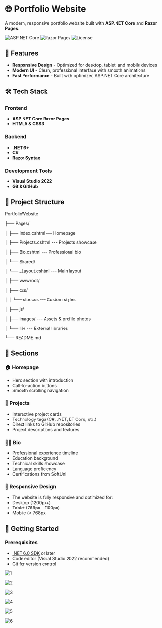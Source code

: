 # 🌐 Portfolio Website

A modern, responsive portfolio website built with **ASP.NET Core** and **Razor Pages**.

![ASP.NET Core](https://img.shields.io/badge/ASP.NET_Core-6.0%2B-512BD4?logo=dotnet)
![Razor Pages](https://img.shields.io/badge/Razor_Pages-C%23%20%7C%20HTML%20%7C%20CSS-512BD4)
![License](https://img.shields.io/badge/License-MIT-green)

## 🚀 Features

- **Responsive Design** - Optimized for desktop, tablet, and mobile devices
- **Modern UI** - Clean, professional interface with smooth animations
- **Fast Performance** - Built with optimized ASP.NET Core architecture

## 🛠️ Tech Stack

### Frontend
- **ASP.NET Core Razor Pages**
- **HTML5 & CSS3**

### Backend
- **.NET 6+**
- **C#** 
- **Razor Syntax**

### Development Tools
- **Visual Studio 2022**
- **Git & GitHub**

## 📁 Project Structure

PortfolioWebsite

├── Pages/

│ ├── Index.cshtml --- Homepage

│ ├── Projects.cshtml --- Projects showcase

│ ├── Bio.cshtml --- Professional bio

│ └── Shared/

│ └── _Layout.cshtml --- Main layout

│ ├── wwwroot/

│ ├── css/

│ │ └── site.css --- Custom styles

│ ├── js/

│ ├── images/ --- Assets & profile photos

│ └── lib/ --- External libraries

└── README.md




## 🎯 Sections

### 🏠 Homepage
- Hero section with introduction
- Call-to-action buttons
- Smooth scrolling navigation

### 💼 Projects
- Interactive project cards
- Technology tags (C#, .NET, EF Core, etc.)
- Direct links to GitHub repositories
- Project descriptions and features

### 👨‍💻 Bio
- Professional experience timeline
- Education background
- Technical skills showcase
- Language proficiency
- Certifications from SoftUni

### 📱 Responsive Design
- The website is fully responsive and optimized for:
- Desktop (1200px+)
- Tablet (768px - 1199px)
- Mobile (< 768px)

## 🚦 Getting Started

### Prerequisites
- [.NET 6.0 SDK](https://dotnet.microsoft.com/download) or later
- Code editor (Visual Studio 2022 recommended)
- Git for version control


![1](https://github.com/user-attachments/assets/35185511-b518-4ef6-9245-9d822039d646)

![2](https://github.com/user-attachments/assets/0a3bf51c-288d-4506-9379-df5e84a89ddd)

![3](https://github.com/user-attachments/assets/42d04963-f54d-43b5-b458-214608caa2ae)

![4](https://github.com/user-attachments/assets/e17d3e0b-4d3a-43dc-8869-6be504fafa57)

![5](https://github.com/user-attachments/assets/1740cb7f-3a66-4a92-a51a-afb95fb3bddf)

![6](https://github.com/user-attachments/assets/ed9be3cf-0bda-4e89-8bc4-934a321edbf1)
